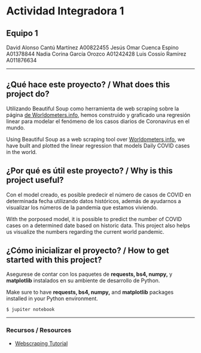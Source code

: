 # Actividad Integradora 1
## Equipo 1
David Alonso Cantú Martínez   A00822455
Jesús Omar Cuenca Espino     A01378844
Nadia Corina García Orozco    A01242428
Luis Cossío Ramírez                A011876634

---

## ¿Qué hace este proyecto? / What does this project do?
Utilizando Beautiful Soup como herramienta de web scraping sobre la página [de Worldometers.info](https://www.worldometers.info/coronavirus/), hemos construido y graficado una regresión linear para modelar el fenómeno de los casos diarios de Coronavirus en el mundo.

Using Beautiful Soup as a web scraping tool over [Worldometers,info](https://www.worldometers.info/coronavirus/), we have built and plotted the linear regression that models Daily COVID cases in the world. 


## ¿Por qué es útil este proyecto? / Why is this project useful?
Con el model creado, es posible predecir el número de casos de COVID en determinada fecha utilizando datos históricos, además de ayudarnos a visualizar los números de la pandemia que estamos viviendo.

With the porposed model, it is possible to predict the number of COVID cases on a determined date based on historic data.
This project also helps us visualize the numbers regarding the current world pandemic.

## ¿Cómo inicializar el proyecto? / How to get started with this project?
Asegurese de contar con los paquetes de **requests, bs4, numpy,** y **matplotlib** instalados en su ambiente de desarrollo de Python.

Make sure to have **requests, bs4, numpy,** and **matplotlib** packages installed in your Python environment.

`$ jupiter notebook`

---

### Recursos / Resources
- [Webscraping Tutorial](https://realpython.com/beautiful-soup-web-scraper-python/)

